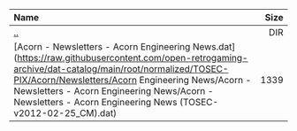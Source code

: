 |Name|Size|
|:---|---:|
|[..](../index.html)|DIR|
|[Acorn - Newsletters - Acorn Engineering News.dat](https://raw.githubusercontent.com/open-retrogaming-archive/dat-catalog/main/root/normalized/TOSEC-PIX/Acorn/Newsletters/Acorn Engineering News/Acorn - Newsletters - Acorn Engineering News/Acorn - Newsletters - Acorn Engineering News (TOSEC-v2012-02-25_CM).dat)|1339|
